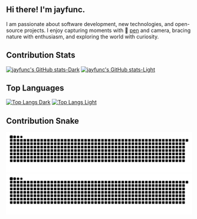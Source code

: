 ## Hi there! I'm jayfunc.

I am passionate about software development, new technologies, and open-source projects. I enjoy capturing moments with 🎨 [pen](https://jayfunc.vercel.app/drawings) and camera, bracing nature with enthusiasm, and exploring the world with curiosity.

## Contribution Stats
[![jayfunc's GitHub stats-Dark](https://github-readme-stats.vercel.app/api?username=jayfunc&show_icons=true&hide_border=true&hide_title=true&theme=dark#gh-dark-mode-only)](//#gh-dark-mode-only)
[![jayfunc's GitHub stats-Light](https://github-readme-stats.vercel.app/api?username=jayfunc&show_icons=true&hide_border=true&hide_title=true&theme=default#gh-light-mode-only)](//#gh-light-mode-only)

## Top Languages
[![Top Langs Dark](https://github-readme-stats.vercel.app/api/top-langs/?username=jayfunc&hide_border=true&layout=compact&hide_title=true&theme=dark#gh-dark-mode-only)](//#gh-dark-mode-only)
[![Top Langs Light](https://github-readme-stats.vercel.app/api/top-langs/?username=jayfunc&hide_border=true&layout=compact&hide_title=true&theme=default#gh-light-mode-only)](//#gh-light-mode-only)

## Contribution Snake
[![Snake Dark](https://github.com/jayfunc/jayfunc/blob/output/github-contribution-grid-snake-dark.svg#gh-dark-mode-only)](//#gh-dark-mode-only)
[![Snake Light](https://github.com/jayfunc/jayfunc/blob/output/github-contribution-grid-snake.svg#gh-light-mode-only)](//#gh-light-mode-only)
